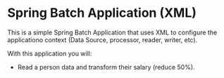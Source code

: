 # Spring Batch Application (XML)
This is a simple Spring Batch Application that uses XML to configure the applicationo context (Data Source, processor, reader, writer, etc).

With this application you will:

- Read a person data and transform their salary (reduce 50%).
